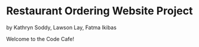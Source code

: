 # Restaurant Ordering Website Project
by Kathryn Soddy, Lawson Lay, Fatma Ikibas

Welcome to the Code Cafe!
